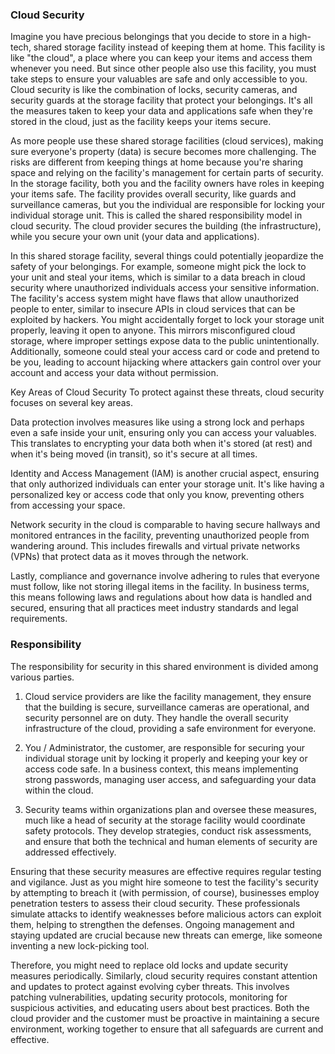 <h3> Cloud Security </h3>

Imagine you have precious belongings that you decide to store in a high-tech, shared storage facility instead of keeping them at home. This facility is like "the cloud", a place where you can keep your items and access them whenever you need. But since other people also use this facility, you must take steps to ensure your valuables are safe and only accessible to you. Cloud security is like the combination of locks, security cameras, and security guards at the storage facility that protect your belongings. It's all the measures taken to keep your data and applications safe when they're stored in the cloud, just as the facility keeps your items secure.

As more people use these shared storage facilities (cloud services), making sure everyone's property (data) is secure becomes more challenging. The risks are different from keeping things at home because you're sharing space and relying on the facility's management for certain parts of security. In the storage facility, both you and the facility owners have roles in keeping your items safe. The facility provides overall security, like guards and surveillance cameras, but you the individual are responsible for locking your individual storage unit. This is called the shared responsibility model in cloud security. The cloud provider secures the building (the infrastructure), while you secure your own unit (your data and applications).

In this shared storage facility, several things could potentially jeopardize the safety of your belongings. For example, someone might pick the lock to your unit and steal your items, which is similar to a data breach in cloud security where unauthorized individuals access your sensitive information. The facility's access system might have flaws that allow unauthorized people to enter, similar to insecure APIs in cloud services that can be exploited by hackers. You might accidentally forget to lock your storage unit properly, leaving it open to anyone. This mirrors misconfigured cloud storage, where improper settings expose data to the public unintentionally. Additionally, someone could steal your access card or code and pretend to be you, leading to account hijacking where attackers gain control over your account and access your data without permission.

Key Areas of Cloud Security
To protect against these threats, cloud security focuses on several key areas.

Data protection involves measures like using a strong lock and perhaps even a safe inside your unit, ensuring only you can access your valuables. This translates to encrypting your data both when it's stored (at rest) and when it's being moved (in transit), so it's secure at all times.

Identity and Access Management (IAM) is another crucial aspect, ensuring that only authorized individuals can enter your storage unit. It's like having a personalized key or access code that only you know, preventing others from accessing your space.

Network security in the cloud is comparable to having secure hallways and monitored entrances in the facility, preventing unauthorized people from wandering around. This includes firewalls and virtual private networks (VPNs) that protect data as it moves through the network.

Lastly, compliance and governance involve adhering to rules that everyone must follow, like not storing illegal items in the facility. In business terms, this means following laws and regulations about how data is handled and secured, ensuring that all practices meet industry standards and legal requirements.

<h3> Responsibility </h3>
The responsibility for security in this shared environment is divided among various parties.

1. Cloud service providers are like the facility management, they ensure that the building is secure, surveillance cameras are operational, and security personnel are on duty. They handle the overall security infrastructure of the cloud, providing a safe environment for everyone.

2. You / Administrator, the customer, are responsible for securing your individual storage unit by locking it properly and keeping your key or access code safe. In a business context, this means implementing strong passwords, managing user access, and safeguarding your data within the cloud.

3. Security teams within organizations plan and oversee these measures, much like a head of security at the storage facility would coordinate safety protocols. They develop strategies, conduct risk assessments, and ensure that both the technical and human elements of security are addressed effectively.

Ensuring that these security measures are effective requires regular testing and vigilance. Just as you might hire someone to test the facility's security by attempting to breach it (with permission, of course), businesses employ penetration testers to assess their cloud security. These professionals simulate attacks to identify weaknesses before malicious actors can exploit them, helping to strengthen the defenses. Ongoing management and staying updated are crucial because new threats can emerge, like someone inventing a new lock-picking tool.

Therefore, you might need to replace old locks and update security measures periodically. Similarly, cloud security requires constant attention and updates to protect against evolving cyber threats. This involves patching vulnerabilities, updating security protocols, monitoring for suspicious activities, and educating users about best practices. Both the cloud provider and the customer must be proactive in maintaining a secure environment, working together to ensure that all safeguards are current and effective.
